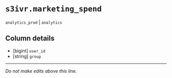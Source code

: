 # `s3ivr.marketing_spend`
`analytics_prod` | `analytics`

## Column details
* [bigint]    `user_id`
* [string]    `group`

-------------------------------------------------------------------------------
*Do not make edits above this line.*
